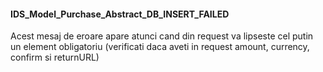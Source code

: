 #### IDS_Model_Purchase_Abstract_DB_INSERT_FAILED

Acest mesaj de eroare apare atunci cand din request va lipseste cel putin un element obligatoriu (verificati daca aveti
in request amount, currency, confirm si returnURL)
